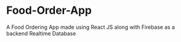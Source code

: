 # Food-Order-App
 A Food Ordering App made using React JS along with Firebase as a backend Realtime Database 
